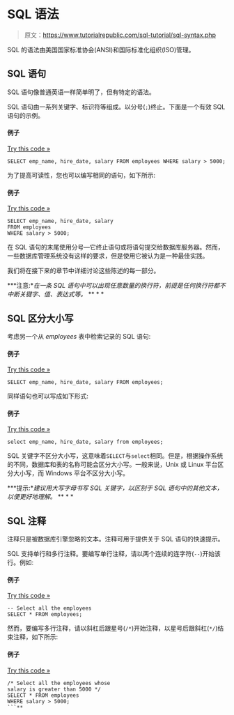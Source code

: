# SQL 语法

> 原文：<https://www.tutorialrepublic.com/sql-tutorial/sql-syntax.php>

SQL 的语法由美国国家标准协会(ANSI)和国际标准化组织(ISO)管理。

## SQL 语句

SQL 语句像普通英语一样简单明了，但有特定的语法。

SQL 语句由一系列关键字、标识符等组成。以分号(`;`)终止。下面是一个有效 SQL 语句的示例。

#### 例子

[Try this code »](../codelab.php?topic=sql&file=single-line-syntax "Try this code using online Editor")

```
SELECT emp_name, hire_date, salary FROM employees WHERE salary > 5000;
```

为了提高可读性，您也可以编写相同的语句，如下所示:

#### 例子

[Try this code »](../codelab.php?topic=sql&file=line-breaks-inside-sql-query "Try this code using online Editor")

```
SELECT emp_name, hire_date, salary 
FROM employees 
WHERE salary > 5000;
```

在 SQL 语句的末尾使用分号—它终止语句或将语句提交给数据库服务器。然而，一些数据库管理系统没有这样的要求，但是使用它被认为是一种最佳实践。

我们将在接下来的章节中详细讨论这些陈述的每一部分。

 ***注意:**在一条 SQL 语句中可以出现任意数量的换行符，前提是任何换行符都不中断关键字、值、表达式等。*  ** * *

## SQL 区分大小写

考虑另一个从 *employees* 表中检索记录的 SQL 语句:

#### 例子

[Try this code »](../codelab.php?topic=sql&file=uppercase-syntax "Try this code using online Editor")

```
SELECT emp_name, hire_date, salary FROM employees;
```

同样语句也可以写成如下形式:

#### 例子

[Try this code »](../codelab.php?topic=sql&file=lowercase-syntax "Try this code using online Editor")

```
select emp_name, hire_date, salary from employees;
```

SQL 关键字不区分大小写，这意味着`SELECT`与`select`相同。但是，根据操作系统的不同，数据库和表的名称可能会区分大小写。一般来说，Unix 或 Linux 平台区分大小写，而 Windows 平台不区分大小写。

 ***提示:**建议用大写字母书写 SQL 关键字，以区别于 SQL 语句中的其他文本，以便更好地理解。*  ** * *

## SQL 注释

注释只是被数据库引擎忽略的文本。注释可用于提供关于 SQL 语句的快速提示。

SQL 支持单行和多行注释。要编写单行注释，请以两个连续的连字符(`--`)开始该行。例如:

#### 例子

[Try this code »](../codelab.php?topic=sql&file=single-line-comment "Try this code using online Editor")

```
-- Select all the employees
SELECT * FROM employees;
```

然而，要编写多行注释，请以斜杠后跟星号(`/*`)开始注释，以星号后跟斜杠(`*/`)结束注释，如下所示:

#### 例子

[Try this code »](../codelab.php?topic=sql&file=multiple-line-comment "Try this code using online Editor")

```
/* Select all the employees whose 
salary is greater than 5000 */
SELECT * FROM employees
WHERE salary > 5000;
```**